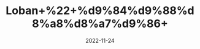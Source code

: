 ---
title: 'Loban+%22+%d9%84%d9%88%d8%a8%d8%a7%d9%86+'
date: '2022-11-24' 
metatag: '' 
inventory: '0' 
draft: false 
# meta description 
shortDescripton: 'Benzoin+Tree+Gum%22+Loban+is+considered+to+be+good+medicine+in+Ayurveda.+Talking+about+its+benefits%2c+it+is+beneficial+in+stopping+vomiting%2c+reducing+abdominal+pain%2c+arthritis%2c+calming+the+mind%2c+etc.'
description: 'Natural+Gums+%d9%82%d8%af%d8%b1%d8%aa%db%8c+%da%af%d9%88%d9%86%d8%af'
longdescription: ''
tags: ''
brand: ''
subCategory: ''
unit: '10 gm-Pk'
sellCount: '0'
featured: False
# product Price
price: '30.0'
# Product Short Description
shortDescription: 'Benzoin+Tree+Gum%22+Loban+is+considered+to+be+good+medicine+in+Ayurveda.+Talking+about+its+benefits%2c+it+is+beneficial+in+stopping+vomiting%2c+reducing+abdominal+pain%2c+arthritis%2c+calming+the+mind%2c+etc.'
productID: '2A8736DB-0B2D-ED11-9968-005056B3A416'
type: 'products'
category: 'Natural+Gums+%d9%82%d8%af%d8%b1%d8%aa%db%8c+%da%af%d9%88%d9%86%d8%af' 
thumnailproduct: 'https://eraconnect.blob.core.windows.net/product-images/aminsaddiquidawakhana/2A8736DB-0B2D-ED11-9968-005056B3A416.webp' 
images:
  - image: 'https://eraconnect.blob.core.windows.net/product-images/aminsaddiquidawakhana/2A8736DB-0B2D-ED11-9968-005056B3A416.webp'  
Variants:
---